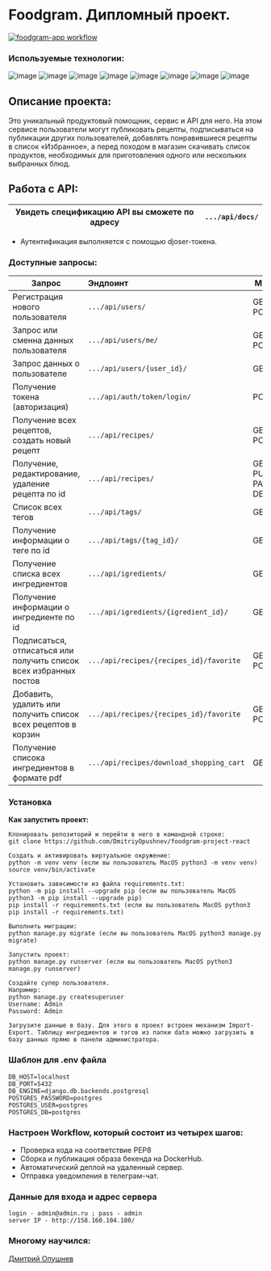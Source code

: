 # Foodgram. Дипломный проект.
[![foodgram-app workflow](https://github.com/DmitriyOpushnev/foodgram-project-react/actions/workflows/main.yml/badge.svg)](https://github.com/DmitriyOpushnev/foodgram-project-react/actions/workflows/main.yml)

### Используемые технологии:
![image](https://img.shields.io/badge/Python-FFD43B?style=for-the-badge&logo=python&logoColor=blue)
![image](https://img.shields.io/badge/PostgreSQL-316192?style=for-the-badge&logo=postgresql&logoColor=white)
![image](https://img.shields.io/badge/Django-092E20?style=for-the-badge&logo=django&logoColor=green)
![image](https://img.shields.io/badge/django%20rest-ff1709?style=for-the-badge&logo=django&logoColor=white)
![image](https://img.shields.io/badge/VSCode-0078D4?style=for-the-badge&logo=visual%20studio%20code&logoColor=white)
![image](https://img.shields.io/badge/GitHub-100000?style=for-the-badge&logo=github&logoColor=white)
![image](https://img.shields.io/badge/Docker-2CA5E0?style=for-the-badge&logo=docker&logoColor=white)
![image](https://img.shields.io/badge/GitHub_Actions-2088FF?style=for-the-badge&logo=github-actions&logoColor=white)

## Описание проекта:
Это уникальный продуктовый помощник, сервис и API для него. На этом сервисе пользователи могут публиковать рецепты, подписываться на публикации других пользователей, добавлять понравившиеся рецепты в список «Избранное», а перед походом в магазин скачивать список продуктов, необходимых для приготовления одного или нескольких выбранных блюд.

## Работа с API:
| Увидеть спецификацию API вы сможете по адресу | `.../api/docs/` |
|--------|:---------|
- Аутентификация выполняется с помощью djoser-токена.

### Доступные запросы:
| Запрос | Эндпоинт | Метод |
|--------|:---------|-------|
| Регистрация нового пользователя |`.../api/users/`| GET, POST |
| Запрос или сменна данных пользователя |`.../api/users/me/`| GET, POST |
| Запрос данных о пользователе |`.../api/users/{user_id}/`| GET |
| Получение токена (авторизация)|`.../api/auth/token/login/`| POST |
| Получение всех рецептов, создать новый рецепт|`.../api/recipes/`| GET, POST |
| Получение, редактирование, удаление рецепта по id|`.../api/recipes/`| GET, PUT, PATCH, DELETE |
| Список всех тегов|`.../api/tags/`| GET |
| Получение информации о теге по id|`.../api/tags/{tag_id}/`| GET |
| Получение списка всех ингредиентов|`.../api/igredients/`| GET |
| Получение информации о ингредиенте по id|`.../api/igredients/{igredient_id}/`| GET |
| Подписаться, отписаться или получить список всех избранных постов |`.../api/recipes/{recipes_id}/favorite`| GET, POST |
| Добавить, удалить или получить список всех рецептов в корзин |`.../api/recipes/{recipes_id}/favorite`| GET, POST |
| Получение списока ингредиентов в формате pdf|`.../api/recipes/download_shopping_cart`| GET |

### Установка
**Как запустить проект:**
```
Клонировать репозиторий и перейти в него в командной строке:
git clone https://github.com/DmitriyOpushnev/foodgram-project-react
```
```
Cоздать и активировать виртуальное окружение:
python -m venv venv (если вы пользователь MacOS python3 -m venv venv)
source venv/bin/activate
```
```
Установить зависимости из файла requirements.txt:
python -m pip install --upgrade pip (если вы пользователь MacOS python3 -m pip install --upgrade pip)
pip install -r requirements.txt (если вы пользователь MacOS python3 pip install -r requirements.txt)
```
```
Выполнить миграции:
python manage.py migrate (если вы пользователь MacOS python3 manage.py migrate)
```
```
Запустить проект:
python manage.py runserver (если вы пользователь MacOS python3 manage.py runserver)
```
```
Создайте супер пользователя.
Например:
python manage.py createsuperuser
Username: Admin
Password: Admin
```
```
Загрузите данные в базу. Для этого в проект встроен механизм Import-Export. Таблицу ингредиентов и тэгов из папки data можно загрузить в базу данных прямо в панели администратора.
```

### Шаблон для .env файла
```
DB_HOST=localhost
DB_PORT=5432
DB_ENGINE=django.db.backends.postgresql
POSTGRES_PASSWORD=postgres
POSTGRES_USER=postgres
POSTGRES_DB=postgres
```

### Настроен Workflow, который состоит из четырех шагов:
- Проверка кода на соответствие PEP8
- Сборка и публикация образа бекенда на DockerHub.
- Автоматический деплой на удаленный сервер.
- Отправка уведомления в телеграм-чат.


### Данные для входа и адрес сервера
```
login - admin@admin.ru ; pass - admin
server IP - http://158.160.104.180/
```

### Многому научился:
[Дмитрий Опушнев](https://github.com/DmitriyOpushnev)
